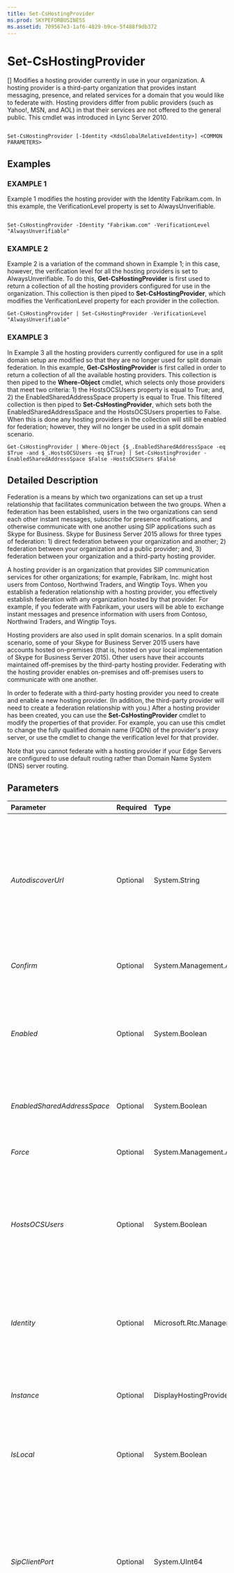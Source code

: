 ```yaml
---
title: Set-CsHostingProvider
ms.prod: SKYPEFORBUSINESS
ms.assetid: 709567e3-1af6-4829-b9ce-5f488f9db372
---
```



# Set-CsHostingProvider
[]
Modifies a hosting provider currently in use in your organization. A hosting provider is a third-party organization that provides instant messaging, presence, and related services for a domain that you would like to federate with. Hosting providers differ from public providers (such as Yahoo!, MSN, and AOL) in that their services are not offered to the general public. This cmdlet was introduced in Lync Server 2010.
  
    
    


```

Set-CsHostingProvider [-Identity <XdsGlobalRelativeIdentity>] <COMMON PARAMETERS>

```


## Examples


  
    
    

### EXAMPLE 1

Example 1 modifies the hosting provider with the Identity Fabrikam.com. In this example, the VerificationLevel property is set to AlwaysUnverifiable.
  
    
    

```

Set-CsHostingProvider -Identity "Fabrikam.com" -VerificationLevel "AlwaysUnverifiable"
```


### EXAMPLE 2

Example 2 is a variation of the command shown in Example 1; in this case, however, the verification level for all the hosting providers is set to AlwaysUnverifiable. To do this, **Get-CsHostingProvider** is first used to return a collection of all the hosting providers configured for use in the organization. This collection is then piped to **Set-CsHostingProvider**, which modifies the VerificationLevel property for each provider in the collection.
  
    
    

```
Get-CsHostingProvider | Set-CsHostingProvider -VerificationLevel "AlwaysUnverifiable"
```


### EXAMPLE 3

In Example 3 all the hosting providers currently configured for use in a split domain setup are modified so that they are no longer used for split domain federation. In this example, **Get-CsHostingProvider** is first called in order to return a collection of all the available hosting providers. This collection is then piped to the **Where-Object** cmdlet, which selects only those providers that meet two criteria: 1) the HostsOCSUsers property is equal to True; and, 2) the EnabledSharedAddressSpace property is equal to True. This filtered collection is then piped to **Set-CsHostingProvider**, which sets both the EnabledSharedAddressSpace and the HostsOCSUsers properties to False. When this is done any hosting providers in the collection will still be enabled for federation; however, they will no longer be used in a split domain scenario.
  
    
    

```
Get-CsHostingProvider | Where-Object {$_.EnabledSharedAddressSpace -eq $True -and $_.HostsOCSUsers -eq $True} | Set-CsHostingProvider -EnabledSharedAddressSpace $False -HostsOCSUsers $False
```


## Detailed Description

Federation is a means by which two organizations can set up a trust relationship that facilitates communication between the two groups. When a federation has been established, users in the two organizations can send each other instant messages, subscribe for presence notifications, and otherwise communicate with one another using SIP applications such as Skype for Business. Skype for Business Server 2015 allows for three types of federation: 1) direct federation between your organization and another; 2) federation between your organization and a public provider; and, 3) federation between your organization and a third-party hosting provider.
  
    
    
A hosting provider is an organization that provides SIP communication services for other organizations; for example, Fabrikam, Inc. might host users from Contoso, Northwind Traders, and Wingtip Toys. When you establish a federation relationship with a hosting provider, you effectively establish federation with any organization hosted by that provider. For example, if you federate with Fabrikam, your users will be able to exchange instant messages and presence information with users from Contoso, Northwind Traders, and Wingtip Toys.
  
    
    
Hosting providers are also used in split domain scenarios. In a split domain scenario, some of your Skype for Business Server 2015 users have accounts hosted on-premises (that is, hosted on your local implementation of Skype for Business Server 2015). Other users have their accounts maintained off-premises by the third-party hosting provider. Federating with the hosting provider enables on-premises and off-premises users to communicate with one another.
  
    
    
In order to federate with a third-party hosting provider you need to create and enable a new hosting provider. (In addition, the third-party provider will need to create a federation relationship with you.) After a hosting provider has been created, you can use the **Set-CsHostingProvider** cmdlet to modify the properties of that provider. For example, you can use this cmdlet to change the fully qualified domain name (FQDN) of the provider's proxy server, or use the cmdlet to change the verification level for that provider.
  
    
    
Note that you cannot federate with a hosting provider if your Edge Servers are configured to use default routing rather than Domain Name System (DNS) server routing. 
  
    
    

## Parameters



|**Parameter**|**Required**|**Type**|**Description**|
|:-----|:-----|:-----|:-----|
| _AutodiscoverUrl_ <br/> |Optional  <br/> |System.String  <br/> |URL for the autodiscover service used by a hosting provider that hosts Skype for Business Server 2015 accounts. The autodiscover service enables client applications such as Microsoft Lync Mobile to determine how to access resources such as a user's home pool.  <br/> |
| _Confirm_ <br/> |Optional  <br/> |System.Management.Automation.SwitchParameter  <br/> |Prompts you for confirmation before executing the command.  <br/> |
| _Enabled_ <br/> |Optional  <br/> |System.Boolean  <br/> |Indicates whether the network connection between your domain and the hosting provider is enabled. Messages cannot be exchanged between the two organizations until this value is set to True. The default value is False.  <br/> |
| _EnabledSharedAddressSpace_ <br/> |Optional  <br/> |System.Boolean  <br/> |If True, indicates that the hosting provider is being used in a split domain scenario. The default value is False.  <br/> |
| _Force_ <br/> |Optional  <br/> |System.Management.Automation.SwitchParameter  <br/> |Suppresses the display of any non-fatal error message that might occur when running the command.  <br/> |
| _HostsOCSUsers_ <br/> |Optional  <br/> |System.Boolean  <br/> |If True, indicates that the hosting provider is used to host Skype for Business Server 2015 accounts. If False, that indicates that the provider hosts other account types, such as Microsoft Exchange Server accounts. The default value is False.  <br/> |
| _Identity_ <br/> |Optional  <br/> |Microsoft.Rtc.Management.Xds.XdsGlobalRelativeIdentity  <br/> |Unique identifier for the hosting provider to be modified. The Identity might be the FQDN of the hosting provider (for example, fabrikam.com) or perhaps the name of the company providing the services (Fabrikam, Inc.).  <br/> |
| _Instance_ <br/> |Optional  <br/> |DisplayHostingProvider object  <br/> |Allows you to pass a reference to an object to the cmdlet rather than set individual parameter values.  <br/> |
| _IsLocal_ <br/> |Optional  <br/> |System.Boolean  <br/> |If True, indicates that the proxy server used by the hosting provider is contained within your own Skype for Business Server 2015 topology. The default value is False.  <br/> |
| _SipClientPort_ <br/> |Optional  <br/> |System.UInt64  <br/> |Port used by the provider for communicating with SIP clients; the default value is 443. Note that, by default, the SipClientPort is not displayed when you run the Get-CsHostingProvider cmdlet. To see the SipClientPort, use a command similar to this:  <br/>  `Get-CsHostingProvider | Select-Object *` <br/> |
| _VerificationLevel_ <br/> |Optional  <br/> |Microsoft.Rtc.Management.WritableConfig.Settings.Edge.VerificationLevelType  <br/> |Indicates the allowed verification level for messages sent to and from the hosted provider. The VerificationLevel must be set to one of the following values:  <br/> AlwaysVerifiable. Indicates that all messages sent from the hosting provider are considered verifiable. That means that no messages from the hosting provider will be rejected.  <br/> AlwaysUnverifiable. Indicates that all messages sent from the hosting provider are considered unverifiable. As a result, messages are passed only if the user on the hosting provider is also in your Contacts list.  <br/> UseSourceVerification. Relies on the verification level included in messages sent from the hosting provider. If this level is not specified, then the message will be rejected as being unverifiable.  <br/> The default value is AlwaysVerifiable.  <br/> |
| _WhatIf_ <br/> |Optional  <br/> |System.Management.Automation.SwitchParameter  <br/> |Describes what would happen if you executed the command without actually executing the command.  <br/> |
| _BypassDualWrite_ <br/> |Optional  <br/> |System.Boolean  <br/> |PARAMVALUE: $true | $false  <br/> |
   

## Input Types

Microsoft.Rtc.Management.WritableConfig.Settings.Edge.DisplayHostingProvider object. **Set-CsHostingProvider** accepts pipelined instances of the hosting provider object.
  
    
    

## Return Types

 **Set-CsHostingProvider** does not return a value or object. Instead, the cmdlet configures instances of the Microsoft.Rtc.Management.WritableConfig.Settings.Edge.DisplayHostingProvider object.
  
    
    

## See also


#### 


  
    
    
 [Disable-CsHostingProvider](disable-cshostingprovider.md)
  
    
    
 [Enable-CsHostingProvider](enable-cshostingprovider.md)
  
    
    
 [Get-CsHostingProvider](get-cshostingprovider.md)
  
    
    
 [New-CsHostingProvider](new-cshostingprovider.md)
  
    
    
 [Remove-CsHostingProvider](remove-cshostingprovider.md)
